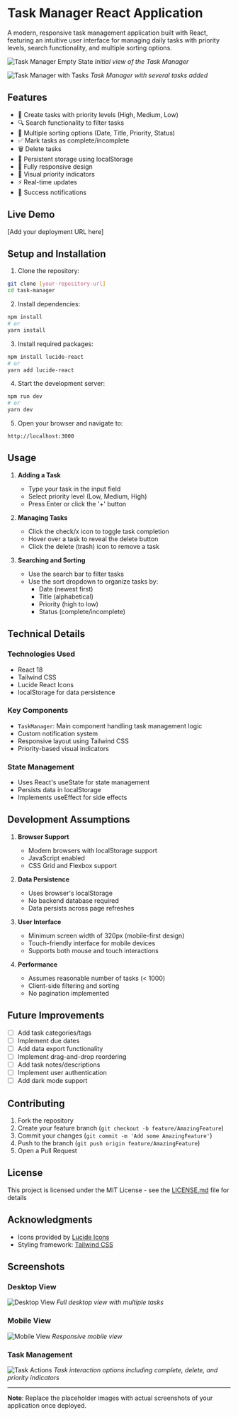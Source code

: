 # Task Manager React Application

A modern, responsive task management application built with React, featuring an intuitive user interface for managing daily tasks with priority levels, search functionality, and multiple sorting options.

![Task Manager Empty State](/api/placeholder/800/400)
*Initial view of the Task Manager*

![Task Manager with Tasks](/api/placeholder/800/400)
*Task Manager with several tasks added*

## Features

- 📝 Create tasks with priority levels (High, Medium, Low)
- 🔍 Search functionality to filter tasks
- 🔄 Multiple sorting options (Date, Title, Priority, Status)
- ✅ Mark tasks as complete/incomplete
- 🗑️ Delete tasks
- 💾 Persistent storage using localStorage
- 📱 Fully responsive design
- 🎨 Visual priority indicators
- ⚡ Real-time updates
- 🔔 Success notifications

## Live Demo

[Add your deployment URL here]

## Setup and Installation

1. Clone the repository:
```bash
git clone [your-repository-url]
cd task-manager
```

2. Install dependencies:
```bash
npm install
# or
yarn install
```

3. Install required packages:
```bash
npm install lucide-react
# or
yarn add lucide-react
```

4. Start the development server:
```bash
npm run dev
# or
yarn dev
```

5. Open your browser and navigate to:
```
http://localhost:3000
```

## Usage

1. **Adding a Task**
   - Type your task in the input field
   - Select priority level (Low, Medium, High)
   - Press Enter or click the '+' button

2. **Managing Tasks**
   - Click the check/x icon to toggle task completion
   - Hover over a task to reveal the delete button
   - Click the delete (trash) icon to remove a task

3. **Searching and Sorting**
   - Use the search bar to filter tasks
   - Use the sort dropdown to organize tasks by:
     - Date (newest first)
     - Title (alphabetical)
     - Priority (high to low)
     - Status (complete/incomplete)

## Technical Details

### Technologies Used

- React 18
- Tailwind CSS
- Lucide React Icons
- localStorage for data persistence

### Key Components

- `TaskManager`: Main component handling task management logic
- Custom notification system
- Responsive layout using Tailwind CSS
- Priority-based visual indicators

### State Management

- Uses React's useState for state management
- Persists data in localStorage
- Implements useEffect for side effects

## Development Assumptions

1. **Browser Support**
   - Modern browsers with localStorage support
   - JavaScript enabled
   - CSS Grid and Flexbox support

2. **Data Persistence**
   - Uses browser's localStorage
   - No backend database required
   - Data persists across page refreshes

3. **User Interface**
   - Minimum screen width of 320px (mobile-first design)
   - Touch-friendly interface for mobile devices
   - Supports both mouse and touch interactions

4. **Performance**
   - Assumes reasonable number of tasks (< 1000)
   - Client-side filtering and sorting
   - No pagination implemented

## Future Improvements

- [ ] Add task categories/tags
- [ ] Implement due dates
- [ ] Add data export functionality
- [ ] Implement drag-and-drop reordering
- [ ] Add task notes/descriptions
- [ ] Implement user authentication
- [ ] Add dark mode support

## Contributing

1. Fork the repository
2. Create your feature branch (`git checkout -b feature/AmazingFeature`)
3. Commit your changes (`git commit -m 'Add some AmazingFeature'`)
4. Push to the branch (`git push origin feature/AmazingFeature`)
5. Open a Pull Request

## License

This project is licensed under the MIT License - see the [LICENSE.md](LICENSE.md) file for details

## Acknowledgments

- Icons provided by [Lucide Icons](https://lucide.dev/)
- Styling framework: [Tailwind CSS](https://tailwindcss.com/)

## Screenshots


### Desktop View
![Desktop View](./src/assets/Desktop-view.png)
*Full desktop view with multiple tasks*

### Mobile View
![Mobile View](./src/assets/Mobile-view.png)
*Responsive mobile view*

### Task Management
![Task Actions](./src/assets/Task.png)
*Task interaction options including complete, delete, and priority indicators*

---

**Note**: Replace the placeholder images with actual screenshots of your application once deployed.